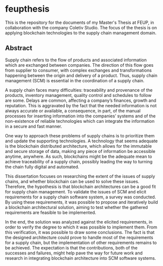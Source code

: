 # feupthesis

This is the repository for the documents of my Master's Thesis at FEUP, in collaboration with the company Coletiv Studio. The focus of the thesis is on applying blockchain technologies to the supply chain management domain.

## Abstract

Supply chain refers to the flow of products and associated information which are
exchanged between companies. The direction of this flow goes from supplier to
consumer, with complex exchanges and transformations happening between the origin
and delivery of a product. Thus, supply chain management (SCM) is essential in the
coordination of a supply chain.

A supply chain faces many difficulties: traceability and provenance of the products,
inventory management, quality control and schedules to follow are some. Delays are
common, affecting a company’s finances, growth and reputation. This is aggravated by
the fact that the needed information is not always accurate or available, a consequence,
in part, of the manual processes for inserting information into the companies’ systems
and of the non-existence of reliable technologies which can integrate the information
in a secure and fast manner.

One way to approach these problems of supply chains is to prioritize them and update
the supporting technologies. A technology that seems adequate is the blockchain
distributed architecture, which allows for the immutable and secure storage of data,
making any piece of information be accessible anytime, anywhere. As such, blockchains
might be the adequate mean to achieve traceability of a supply chain, possibly leading
the way to turning the chain fully digital and automated.

This dissertation focuses on researching the extent of the issues of supply chains,
and whether blockchain can be used to solve these issues. Therefore, the hypothesis is
that blockchain architectures can be a good fit for supply chain management.
To validate the issues of SCM and elicit requirements for a supply chain software
system, a survey was conducted. By using these requirements, it was possible to
propose and iteratively build a blockchain architectural solution, aiming to test whether
the gathered requirements are feasible to be implemented.

In the end, the solution was analyzed against the elicited requirements, in order to
verify the degree to which it was possible to implement them. From this verification, it
was possible to draw some conclusions. The fact is that the designed architecture could prove to handle most of the requirements for a supply chain, but the implementation
of other requirements remains to be achieved. The expectation is that the contributions,
both of the successes and failures, might help pave the way for future work and
research in integrating blockchain architecture into SCM software systems.

